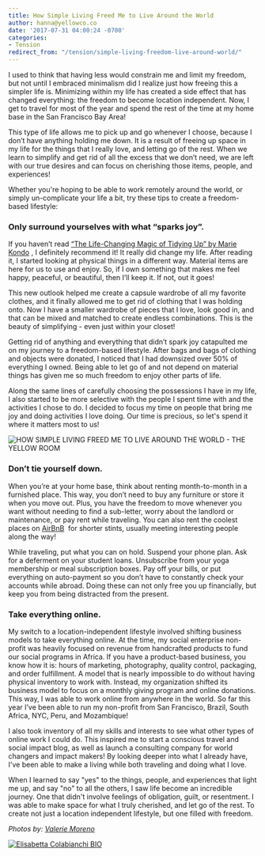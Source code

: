 ```yaml
---
title: How Simple Living Freed Me to Live Around the World
author: hanna@yellowco.co
date: '2017-07-31 04:00:24 -0700'
categories:
- Tension
redirect_from: "/tension/simple-living-freedom-live-around-world/"
---
```


I used to think that having less would constrain me and limit my freedom, but not until I embraced minimalism did I realize just how freeing this a  simpler life is. Minimizing within my life has created a side effect that has changed everything: the freedom to become location independent. Now, I get to travel for most of the year and spend the rest of the time at my home base in the San Francisco Bay Area!

This type of life allows me to pick up and go whenever I choose, because I don’t have anything holding me down. It is a result of freeing up space in my life for the things that I really love, and letting go of the rest. When we learn to simplify and get rid of all the excess that we don’t need, we are left with our true desires and can focus on cherishing those items, people, and experiences!

Whether you're hoping to be able to work remotely around the world, or simply un-complicate your life a bit, try these tips to create a freedom-based lifestyle:

### **Only surround yourselves with what “sparks joy”.**

If you haven’t read [“The Life-Changing Magic of Tidying Up” by Marie Kondo](http://tidyingup.com/) , I definitely recommend it! It really did change my life. After reading it, I started looking at physical things in a different way. Material items are here for us to use and enjoy. So, if I own something that makes me feel happy, peaceful, or beautiful, then I’ll keep it. If not, out it goes!

This new outlook helped me create a capsule wardrobe of all my favorite clothes, and it finally allowed me to get rid of clothing that I was holding onto. Now I have a smaller wardrobe of pieces that I love, look good in, and that can be mixed and matched to create endless combinations. This is the beauty of simplifying - even just within your closet!

Getting rid of anything and everything that didn’t spark joy catapulted me on my journey to a freedom-based lifestyle. After bags and bags of clothing and objects were donated, I noticed that I had downsized over 50% of everything I owned. Being able to let go of and not depend on material things has given me so much freedom to enjoy other parts of life.

Along the same lines of carefully choosing the possessions I have in my life, I also started to be more selective with the people I spent time with and the activities I chose to do. I decided to focus my time on people that bring me joy and doing activities I love doing. Our time is precious, so let's spend it where it matters most to us!

![HOW SIMPLE LIVING FREED ME TO LIVE AROUND THE WORLD - THE YELLOW ROOM](http://yellowco.co/wp-content/uploads/2017/07/Photo-Feb-09-7-30-15-PM.jpg)

### **Don’t tie yourself down.**

When you’re at your home base, think about renting month-to-month in a furnished place. This way, you don’t need to buy any furniture or store it when you move out. Plus, you have the freedom to move whenever you want without needing to find a sub-letter, worry about the landlord or maintenance, or pay rent while traveling. You can also rent the coolest places on [AirBnB](https://www.airbnb.com/)  for shorter stints, usually meeting interesting people along the way!

While traveling, put what you can on hold. Suspend your phone plan. Ask for a deferment on your student loans. Unsubscribe from your yoga membership or meal subscription boxes. Pay off your bills, or put everything on auto-payment so you don’t have to constantly check your accounts while abroad. Doing these can not only free you up financially, but keep you from being distracted from the present.

### **Take everything online.**

My switch to a location-independent lifestyle involved shifting business models to take everything online. At the time, my social enterprise non-profit was heavily focused on revenue from handcrafted products to fund our social programs in Africa. If you have a product-based business, you know how it is: hours of marketing, photography, quality control, packaging, and order fulfillment. A model that is nearly impossible to do without having physical inventory to work with. Instead, my organization shifted its business model to focus on a monthly giving program and online donations. This way, I was able to work online from anywhere in the world. So far this year I’ve been able to run my non-profit from San Francisco, Brazil, South Africa, NYC, Peru, and Mozambique!

I also took inventory of all my skills and interests to see what other types of online work I could do. This inspired me to start a conscious travel and social impact blog, as well as launch a consulting company for world changers and impact makers! By looking deeper into what I already have, I've been able to make a living while both traveling and doing what I love. 

When I learned to say "yes" to the things, people, and experiences that light me up, and say "no" to all the others, I saw life become an incredible journey. One that didn't involve feelings of obligation, guilt, or resentment. I was able to make space for what I truly cherished, and let go of the rest. To create not just a location independent lifestyle, but one filled with freedom. 

_Photos by: [Valerie Moreno](http://www.nuanceandbubbles.com/)_

[![Elisabetta Colabianchi BIO](http://yellowco.co/wp-content/uploads/2017/07/Elisabetta-Colabianchi-BIO.jpg)](http://www.globaldreamcollective.com/blog/)

